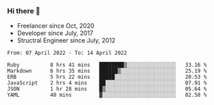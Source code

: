 ### Hi there 👋

- Freelancer since Oct, 2020
- Developer since July, 2017
- Structral Engineer since July, 2012

<!--START_SECTION:waka-->

```text
From: 07 April 2022 - To: 14 April 2022

Ruby          8 hrs 41 mins   ████████▒░░░░░░░░░░░░░░░░   33.16 %
Markdown      6 hrs 35 mins   ██████▒░░░░░░░░░░░░░░░░░░   25.19 %
ERB           5 hrs 22 mins   █████░░░░░░░░░░░░░░░░░░░░   20.53 %
JavaScript    2 hrs 4 mins    ██░░░░░░░░░░░░░░░░░░░░░░░   07.91 %
JSON          1 hr 28 mins    █▒░░░░░░░░░░░░░░░░░░░░░░░   05.64 %
YAML          40 mins         ▓░░░░░░░░░░░░░░░░░░░░░░░░   02.58 %
```

<!--END_SECTION:waka-->
